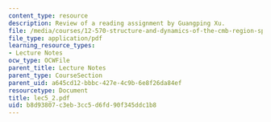```yaml
---
content_type: resource
description: Review of a reading assignment by Guangping Xu.
file: /media/courses/12-570-structure-and-dynamics-of-the-cmb-region-spring-2004/b8d93807c3eb3cc5d6fd90f345ddc1b8_lec5_2.pdf
file_type: application/pdf
learning_resource_types:
- Lecture Notes
ocw_type: OCWFile
parent_title: Lecture Notes
parent_type: CourseSection
parent_uid: a645cd12-bbbc-427e-4c9b-6e8f26da84ef
resourcetype: Document
title: lec5_2.pdf
uid: b8d93807-c3eb-3cc5-d6fd-90f345ddc1b8
---
```

